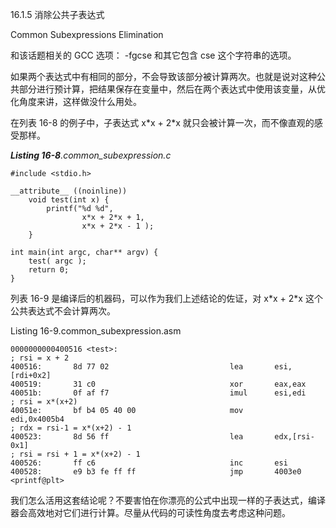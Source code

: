 16.1.5 消除公共子表达式

Common Subexpressions Elimination

和该话题相关的 GCC 选项： -fgcse 和其它包含 cse 这个字符串的选项。

如果两个表达式中有相同的部分，不会导致该部分被计算两次。也就是说对这种公共部分进行预计算，把结果保存在变量中，然后在两个表达式中使用该变量，从优化角度来讲，这样做没什么用处。

在列表 16-8 的例子中，子表达式 x\*x + 2\*x 就只会被计算一次，而不像直观的感受那样。

_**Listing 16-8**.common\_subexpression.c_

```
#include <stdio.h>

__attribute__ ((noinline))
    void test(int x) {
        printf("%d %d",
                x*x + 2*x + 1,
                x*x + 2*x - 1 );
    }

int main(int argc, char** argv) {
    test( argc );
    return 0;
}
```

列表 16-9 是编译后的机器码，可以作为我们上述结论的佐证，对 x\*x + 2\*x 这个公共表达式不会计算两次。

Listing 16-9.common\_subexpression.asm

```
0000000000400516 <test>:
; rsi = x + 2
400516:       8d 77 02                           lea       esi,[rdi+0x2]
400519:       31 c0                              xor       eax,eax
40051b:       0f af f7                           imul      esi,edi
; rsi = x*(x+2)
40051e:       bf b4 05 40 00                     mov       edi,0x4005b4
; rdx = rsi-1 = x*(x+2) - 1
400523:       8d 56 ff                           lea       edx,[rsi-0x1]
; rsi = rsi + 1 = x*(x+2) - 1
400526:       ff c6                              inc       esi
400528:       e9 b3 fe ff ff                     jmp       4003e0 <printf@plt>
```

我们怎么活用这套结论呢？不要害怕在你漂亮的公式中出现一样的子表达式，编译器会高效地对它们进行计算。尽量从代码的可读性角度去考虑这种问题。

